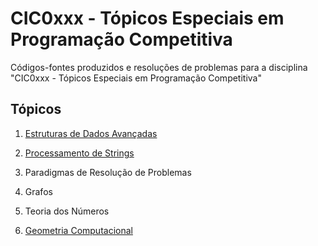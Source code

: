 # CIC0xxx - Tópicos Especiais em Programação Competitiva

Códigos-fontes produzidos e resoluções de problemas para a disciplina "CIC0xxx - Tópicos Especiais em Programação Competitiva"

## Tópicos

1. [Estruturas de Dados Avançadas](eds_avancadas/README.md)

2. [Processamento de Strings](strings/README.md)

3. Paradigmas de Resolução de Problemas

4. Grafos

5. Teoria dos Números

6. [Geometria Computacional](geometria_computacional/README.md)
